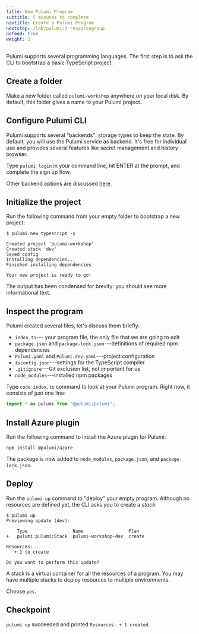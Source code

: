 ```yaml
---
title: New Pulumi Program
subtitle: 5 minutes to complete
navtitle: Create a Pulumi Program
nextstep: /lab/pulumi/3-resourcegroup
nofeed: true
weight: 2
---
```


Pulumi supports several programming languages. The first step is to ask the CLI to bootstrap a basic TypeScript project.

## Create a folder

Make a new folder called `pulumi-workshop` anywhere on your local disk. By default, this folder gives a name to your Pulumi project.

## Configure Pulumi CLI

Pulumi supports several "backends": storage types to keep the state. By default, you will use the Pulumi service as backend. It's free for individual use and provides several features like secret management and history browser.

Type `pulumi login` in your command line, hit ENTER at the prompt, and complete the sign up flow.

Other backend options are discussed [here](https://www.pulumi.com/docs/intro/concepts/state/#backends).

## Initialize the project

Run the following command from your empty folder to bootstrap a new project:

```
$ pulumi new typescript -y

Created project 'pulumi-workshop'
Created stack 'dev'
Saved config
Installing dependencies...
Finished installing dependencies

Your new project is ready to go!
```

The output has been condensed for brevity: you should see more informational text.

## Inspect the program

Pulumi created several files, let's discuss them briefly:

- `index.ts`--- your program file, the only file that we are going to edit
- `package.json` and `package-lock.json`---definitions of required npm dependencies
- `Pulumi.yaml` and `Pulumi.dev.yaml`---project configuration
- `tsconfig.json`---settings for the TypeScript compiler
- `.gitignore`---Git exclusion list, not important for us
- `node_modules`---installed npm packages

Type `code index.ts` command to look at your Pulumi program. Right now, it consists of just one line:

``` ts
import * as pulumi from "@pulumi/pulumi";
```

## Install Azure plugin

Run the following command to install the Azure plugin for Pulumi:

```
npm install @pulumi/azure
```

The package is now added to `node_modules`, `package.json`, and `package-lock.json`.

## Deploy

Run the `pulumi up` command to "deploy" your empty program. Although no resources are defined yet, the CLI asks you to create a *stack*:

```
$ pulumi up
Previewing update (dev):

    Type                 Name                 Plan
+   pulumi:pulumi:Stack  pulumi-workshop-dev  create

Resources:
   + 1 to create

Do you want to perform this update?
```

A stack is a virtual container for all the resources of a program. You may have multiple stacks to deploy resources to multiple environments.

Choose `yes`.

## Checkpoint

`pulumi up` succeeded and printed `Resources: + 1 created`.
